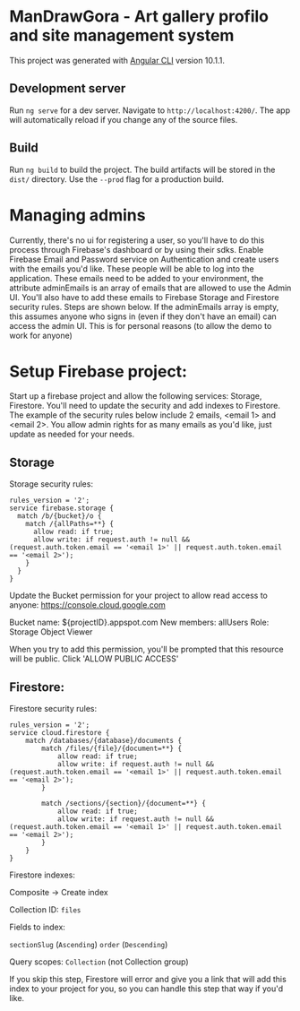 # ManDrawGora - Art gallery profilo and site management system

This project was generated with [Angular CLI](https://github.com/angular/angular-cli) version 10.1.1.

## Development server

Run `ng serve` for a dev server. Navigate to `http://localhost:4200/`. The app will automatically reload if you change any of the source files.

## Build

Run `ng build` to build the project. The build artifacts will be stored in the `dist/` directory. Use the `--prod` flag for a production build.

# Managing admins

Currently, there's no ui for registering a user, so you'll have to do this process through Firebase's dashboard or by using their sdks.
Enable Firebase Email and Password service on Authentication and create users with the emails you'd like. These people will be able to log into the application.
These emails need to be added to your environment, the attribute adminEmails is an array of emails that are allowed to use the Admin UI. You'll also have to add these emails to Firebase Storage and Firestore security rules. Steps are shown below. If the adminEmails array is empty, this assumes anyone who signs in (even if they don't have an email) can access the admin UI. This is for personal reasons (to allow the demo to work for anyone)

# Setup Firebase project:

Start up a firebase project and allow the following services: Storage, Firestore. You'll need to update the security and add indexes to Firestore. The example of the security rules below include 2 emails, <email 1> and <email 2>. You allow admin rights for as many emails as you'd like, just update as needed for your needs.

## Storage
Storage security rules:

```
rules_version = '2';
service firebase.storage {
  match /b/{bucket}/o {
    match /{allPaths=**} {
      allow read: if true;
      allow write: if request.auth != null && (request.auth.token.email == '<email 1>' || request.auth.token.email == '<email 2>');
    }
  }
}
```

Update the Bucket permission for your project to allow read access to anyone: https://console.cloud.google.com

Bucket name: ${projectID}.appspot.com
New members: allUsers
Role: Storage Object Viewer

When you try to add this permission, you'll be prompted that this resource will be public. Click 'ALLOW PUBLIC ACCESS'

## Firestore:
Firestore security rules:

```
rules_version = '2';
service cloud.firestore {
    match /databases/{database}/documents {
        match /files/{file}/{document=**} {
          	allow read: if true;
          	allow write: if request.auth != null && (request.auth.token.email == '<email 1>' || request.auth.token.email == '<email 2>');
        }

        match /sections/{section}/{document=**} {
          	allow read: if true;
          	allow write: if request.auth != null && (request.auth.token.email == '<email 1>' || request.auth.token.email == '<email 2>');
        }
    }
}
```

Firestore indexes:

Composite -> Create index

Collection ID: `files`

Fields to index:

`sectionSlug` (`Ascending`)
`order` (`Descending`)

Query scopes: `Collection` (not Collection group)

If you skip this step, Firestore will error and give you a link that will add this index to your project for you, so you can handle this step that way if you'd like.
